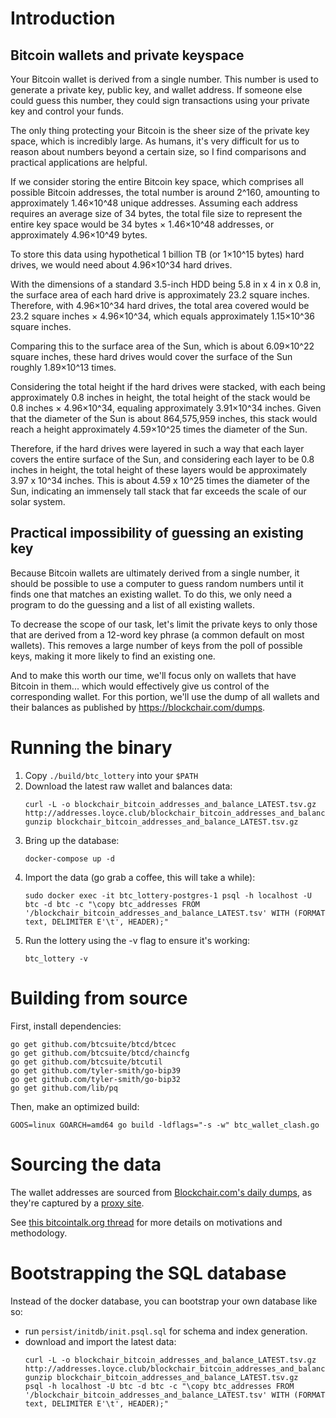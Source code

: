 # Introduction

## Bitcoin wallets and private keyspace

Your Bitcoin wallet is derived from a single number. This number is used to generate a private key, public key, and
wallet address. If someone else could guess this number, they could sign transactions using your private key and control
your funds.

The only thing protecting your Bitcoin is the sheer size of the private key space, which is incredibly large. As humans,
it's very difficult for us to reason about numbers beyond a certain size, so I find comparisons and practical
applications are helpful.

If we consider storing the entire Bitcoin key space, which comprises all possible Bitcoin addresses, the total number is
around 2^160, amounting to approximately 1.46×10^48 unique addresses. Assuming each address requires an average size of
34 bytes, the total file size to represent the entire key space would be 34 bytes × 1.46×10^48 addresses, or
approximately 4.96×10^49 bytes.

To store this data using hypothetical 1 billion TB (or 1×10^15 bytes) hard drives, we would need about 4.96×10^34 hard
drives.

With the dimensions of a standard 3.5-inch HDD being 5.8 in x 4 in x 0.8 in, the surface area of each hard drive is
approximately 23.2 square inches. Therefore, with 4.96×10^34 hard drives, the total area covered would be 23.2 square
inches × 4.96×10^34, which equals approximately 1.15×10^36 square inches.

Comparing this to the surface area of the Sun, which is about 6.09×10^22 square inches, these hard drives would cover
the surface of the Sun roughly 1.89×10^13 times.

Considering the total height if the hard drives were stacked, with each being approximately 0.8 inches in height, the
total height of the stack would be 0.8 inches × 4.96×10^34, equaling approximately 3.91×10^34 inches. Given that the
diameter of the Sun is about 864,575,959 inches, this stack would reach a height approximately 4.59×10^25 times the
diameter of the Sun.

Therefore, if the hard drives were layered in such a way that each layer covers the entire surface of the Sun, and
considering each layer to be 0.8 inches in height, the total height of these layers would be approximately 3.97 x 10^34
inches. This is about 4.59 x 10^25 times the diameter of the Sun, indicating an immensely tall stack that far exceeds
the scale of our solar system.

## Practical impossibility of guessing an existing key

Because Bitcoin wallets are ultimately derived from a single number, it should be possible to use a computer to guess
random numbers until it finds one that matches an existing wallet. To do this, we only need a program to do the guessing
and a list of all existing wallets.

To decrease the scope of our task, let's limit the private keys to only those that are derived from a 12-word key
phrase (a common default on most wallets). This removes a large number of keys from the poll of possible keys, making it
more likely to find an existing one.

And to make this worth our time, we'll focus only on wallets that have Bitcoin in them... which would effectively give
us control of the corresponding wallet. For this portion, we'll use the dump of all wallets and their balances as
published by https://blockchair.com/dumps.

# Running the binary

1. Copy `./build/btc_lottery` into your `$PATH`
2. Download the latest raw wallet and balances data:
    ```
    curl -L -o blockchair_bitcoin_addresses_and_balance_LATEST.tsv.gz http://addresses.loyce.club/blockchair_bitcoin_addresses_and_balance_LATEST.tsv.gz
    gunzip blockchair_bitcoin_addresses_and_balance_LATEST.tsv.gz
    ```
3. Bring up the database:
    ```shell
    docker-compose up -d
    ```
4. Import the data (go grab a coffee, this will take a while):
    ```shell
    sudo docker exec -it btc_lottery-postgres-1 psql -h localhost -U btc -d btc -c "\copy btc_addresses FROM '/blockchair_bitcoin_addresses_and_balance_LATEST.tsv' WITH (FORMAT text, DELIMITER E'\t', HEADER);"
    ```
5. Run the lottery using the -v flag to ensure it's working:
    ```shell
    btc_lottery -v
    ```

# Building from source

First, install dependencies:

```shell
go get github.com/btcsuite/btcd/btcec
go get github.com/btcsuite/btcd/chaincfg
go get github.com/btcsuite/btcutil
go get github.com/tyler-smith/go-bip39
go get github.com/tyler-smith/go-bip32
go get github.com/lib/pq
```

Then, make an optimized build:

```shell
GOOS=linux GOARCH=amd64 go build -ldflags="-s -w" btc_wallet_clash.go
```

# Sourcing the data

The wallet addresses are sourced from [Blockchair.com's daily dumps](https://blockchair.com/dumps), as they're captured
by a [proxy site](http://addresses.loyce.club/).

See [this bitcointalk.org thread](https://bitcointalk.org/index.php?topic=5254914.0) for more details on motivations
and methodology.

# Bootstrapping the SQL database

Instead of the docker database, you can bootstrap your own database like so:

* run `persist/initdb/init.psql.sql` for schema and index generation.
* download and import the latest data:
  ```shell
  curl -L -o blockchair_bitcoin_addresses_and_balance_LATEST.tsv.gz http://addresses.loyce.club/blockchair_bitcoin_addresses_and_balance_LATEST.tsv.gz
  gunzip blockchair_bitcoin_addresses_and_balance_LATEST.tsv.gz
  psql -h localhost -U btc -d btc -c "\copy btc_addresses FROM '/blockchair_bitcoin_addresses_and_balance_LATEST.tsv' WITH (FORMAT text, DELIMITER E'\t', HEADER);"
  ```